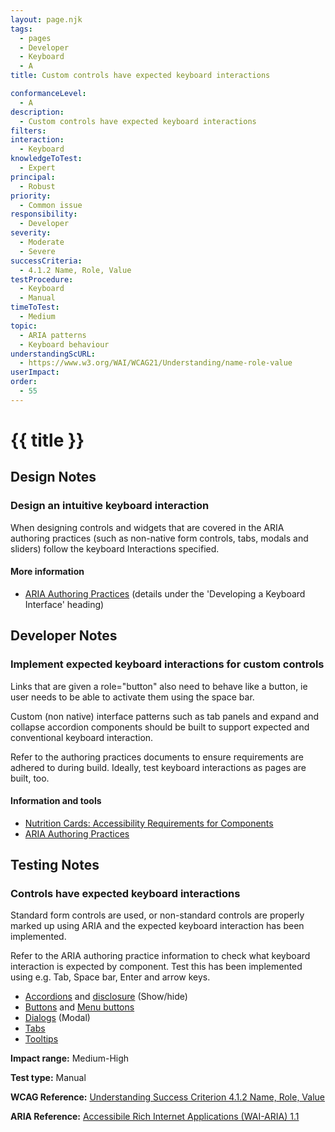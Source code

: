 ```yaml
---
layout: page.njk
tags:
  - pages
  - Developer
  - Keyboard
  - A
title: Custom controls have expected keyboard interactions

conformanceLevel:
  - A
description:
  - Custom controls have expected keyboard interactions
filters:
interaction:
  - Keyboard
knowledgeToTest:
  - Expert
principal:
  - Robust
priority:
  - Common issue
responsibility:
  - Developer
severity:
  - Moderate
  - Severe
successCriteria:
  - 4.1.2 Name, Role, Value
testProcedure:
  - Keyboard
  - Manual
timeToTest:
  - Medium
topic:
  - ARIA patterns
  - Keyboard behaviour
understandingScURL:
  - https://www.w3.org/WAI/WCAG21/Understanding/name-role-value
userImpact:
order:
  - 55
---
```


# {{ title }}

## Design Notes

### Design an intuitive keyboard interaction

When designing controls and widgets that are covered in the ARIA authoring practices (such as non-native form controls, tabs, modals and sliders) follow the keyboard Interactions specified.

#### More information

- [ARIA Authoring Practices](https://www.w3.org/TR/wai-aria-practices-1.1/) (details under the 'Developing a Keyboard Interface' heading)

## Developer Notes

### Implement expected keyboard interactions for custom controls

Links that are given a role="button" also need to behave like a button, ie user needs to be able to activate them using the space bar.

Custom (non native) interface patterns such as tab panels and expand and collapse accordion components should be built to support expected and conventional keyboard interaction.

Refer to the authoring practices documents to ensure requirements are adhered to during build. Ideally, test keyboard interactions as pages are built, too.

#### Information and tools

- [Nutrition Cards: Accessibility Requirements for Components](https://davatron5000.github.io/a11y-nutrition-cards/)
- [ARIA Authoring Practices](https://www.w3.org/TR/wai-aria-1.1/)

## Testing Notes

### Controls have expected keyboard interactions

Standard form controls are used, or non-standard controls are properly marked up using ARIA and the expected keyboard interaction has been implemented.

Refer to the ARIA authoring practice information to check what keyboard interaction is expected by component. Test this has been implemented using e.g. Tab, Space bar, Enter and arrow keys.

- [Accordions](https://www.w3.org/TR/wai-aria-practices-1.2/#accordion) and [disclosure](https://www.w3.org/TR/wai-aria-practices-1.2/examples/disclosure/disclosure-faq.html) (Show/hide)
- [Buttons](https://www.w3.org/TR/wai-aria-practices-1.2/#button) and [Menu buttons](https://www.w3.org/TR/wai-aria-practices-1.2/#menubutton)
- [Dialogs](https://www.w3.org/TR/wai-aria-practices-1.2/#dialog_modal) (Modal)
- [Tabs](https://www.w3.org/TR/wai-aria-practices-1.2/#tabpanel)
- [Tooltips](https://www.w3.org/TR/wai-aria-practices-1.2/#tooltip)

**Impact range:** Medium-High

**Test type:** Manual

**WCAG Reference:** [Understanding Success Criterion 4.1.2 Name, Role, Value](https://www.w3.org/WAI/WCAG21/Understanding/name-role-value)

**ARIA Reference:** [Accessibile Rich Internet Applications (WAI-ARIA) 1.1](https://www.w3.org/TR/wai-aria-1.1/)
